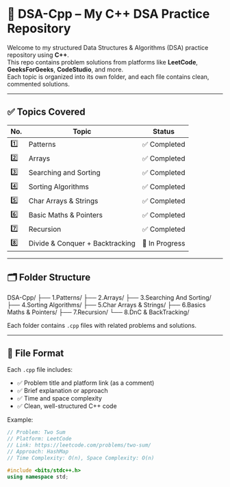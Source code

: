 # 📘 DSA-Cpp – My C++ DSA Practice Repository

Welcome to my structured Data Structures & Algorithms (DSA) practice repository using **C++**.  
This repo contains problem solutions from platforms like **LeetCode**, **GeeksForGeeks**, **CodeStudio**, and more.  
Each topic is organized into its own folder, and each file contains clean, commented solutions.

---

## ✅ Topics Covered

| No. | Topic                         | Status       |
|-----|-------------------------------|--------------|
| 1️⃣ | Patterns                      | ✅ Completed |
| 2️⃣ | Arrays                        | ✅ Completed |
| 3️⃣ | Searching and Sorting         | ✅ Completed |
| 4️⃣ | Sorting Algorithms            | ✅ Completed |
| 5️⃣ | Char Arrays & Strings         | ✅ Completed |
| 6️⃣ | Basic Maths & Pointers        | ✅ Completed |
| 7️⃣ | Recursion                     | ✅ Completed |
| 8️⃣ | Divide & Conquer + Backtracking | 🔄 In Progress |

---

## 🗂️ Folder Structure

DSA-Cpp/
├── 1.Patterns/
├── 2.Arrays/
├── 3.Searching And Sorting/
├── 4.Sorting Algorithms/
├── 5.Char Arrays & Strings/
├── 6.Basics Maths & Pointers/
├── 7.Recursion/
└── 8.DnC & BackTracking/

Each folder contains `.cpp` files with related problems and solutions.

---

## 📄 File Format

Each `.cpp` file includes:
- ✅ Problem title and platform link (as a comment)
- ✅ Brief explanation or approach
- ✅ Time and space complexity
- ✅ Clean, well-structured C++ code

Example:
```cpp
// Problem: Two Sum
// Platform: LeetCode
// Link: https://leetcode.com/problems/two-sum/
// Approach: HashMap
// Time Complexity: O(n), Space Complexity: O(n)

#include <bits/stdc++.h>
using namespace std;
